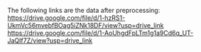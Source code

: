 The following links are the data after preprocessing:
https://drive.google.com/file/d/1-hzRS1-UkmVc56mvebfBOag5iZNk18DF/view?usp=drive_link
https://drive.google.com/file/d/1-AoUhgdFpLTm1g1a9Cd6q_UT-JaQIf7Z/view?usp=drive_link
